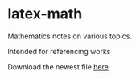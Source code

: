 # latex-math
Mathematics notes on various topics.

Intended for referencing works

Download the newest file [here](https://github.com/PrameTan/latex-math/blob/master/main.pdf)

